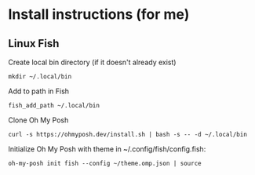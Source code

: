 # Install instructions (for me)
## Linux Fish
Create local bin directory (if it doesn't already exist)
```fish
mkdir ~/.local/bin
```
Add to path in Fish
```fish
fish_add_path ~/.local/bin
```
Clone Oh My Posh
```fish
curl -s https://ohmyposh.dev/install.sh | bash -s -- -d ~/.local/bin
```
Initialize Oh My Posh with theme in ~/.config/fish/config.fish:
```
oh-my-posh init fish --config ~/theme.omp.json | source
```
